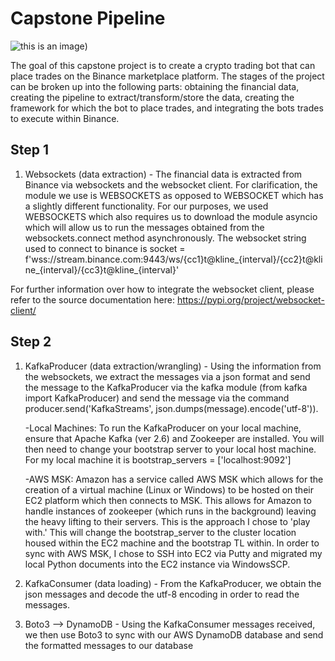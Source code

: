 # Capstone Pipeline

![this is an image](https://user-images.githubusercontent.com/80606434/134071914-20f80b90-c59b-49c3-96da-5f9a3d636f22.png))

The goal of this capstone project is to create a crypto trading bot that can place trades on the Binance marketplace platform. The stages of the project can be broken up into the following parts: obtaining the financial data, creating the pipeline to extract/transform/store the data, creating the framework for which the bot to place trades, and integrating the bots trades to execute within Binance.

## Step 1

1. Websockets (data extraction) - The financial data is extracted from Binance via websockets and the websocket client. For clarification, the module we use is WEBSOCKETS as opposed to WEBSOCKET which has a slightly different functionality. For our purposes, we used WEBSOCKETS which also requires us to download the module asyncio which will allow us to run the messages obtained from the websockets.connect method asynchronously. The websocket string used to connect to binance is socket = f'wss://stream.binance.com:9443/ws/{cc1}t@kline_{interval}/{cc2}t@kline_{interval}/{cc3}t@kline_{interval}'

For further information over how to integrate the websocket client, please refer to the source documentation here: https://pypi.org/project/websocket-client/

## Step 2

1. KafkaProducer (data extraction/wrangling) - Using the information from the websockets, we extract the messages via a json format and send the message to the KafkaProducer via the kafka module (from kafka import KafkaProducer) and send the message via the command producer.send('KafkaStreams', json.dumps(message).encode('utf-8')).

   -Local Machines: To run the KafkaProducer on your local machine, ensure that Apache Kafka (ver 2.6) and Zookeeper are installed. You will then need to change your         bootstrap server to your local host machine. For my local machine it is bootstrap_servers = ['localhost:9092']
   
   -AWS MSK: Amazon has a service called AWS MSK which allows for the creation of a virtual machine (Linux or Windows) to be hosted on their EC2 platform which then        connects to MSK. This allows for Amazon to handle instances of zookeeper (which runs in the background) leaving the heavy lifting to their servers.                      This is the approach I chose to 'play with.' This will change the bootstrap_server to the cluster location housed within the EC2 machine and the                          bootstrap TL within. In order to sync with AWS MSK, I chose to SSH into EC2 via Putty and migrated my local Python documents into the EC2 instance                        via WindowsSCP.

2. KafkaConsumer (data loading) - From the KafkaProducer, we obtain the json messages and decode the utf-8 encoding in order to read the messages.

3. Boto3 --> DynamoDB - Using the KafkaConsumer messages received, we then use Boto3 to sync with our AWS DynamoDB database and send the formatted messages to our database


